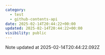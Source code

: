 ```yaml
---
category:
  - test
  - github-contents-api
date: 2025-02-14T20:44:22+00:00
updated: 2025-02-14T20:44:22+00:00
visibility: public
---
```


Note updated at 2025-02-14T20:44:22.092Z